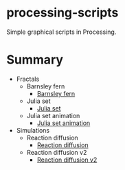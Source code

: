 # processing-scripts

Simple graphical scripts in Processing.

# Summary

* Fractals
    * Barnsley fern
        * [Barnsley fern](./Fractals/Barnsley_fern/Barnsley_fern.pde)
    * Julia set
        * [Julia set](./Fractals/Julia_set/Julia_set.pde)
    * Julia set animation
        * [Julia set animation](./Fractals/Julia_set_animation/Julia_set_animation.pde)
* Simulations
    * Reaction diffusion
        * [Reaction diffusion](./Simulations/Reaction_diffusion/Reaction_diffusion.pde)
    * Reaction diffusion v2
        * [Reaction diffusion v2](./Simulations/Reaction_diffusion_v2/Reaction_diffusion_v2.pde)
